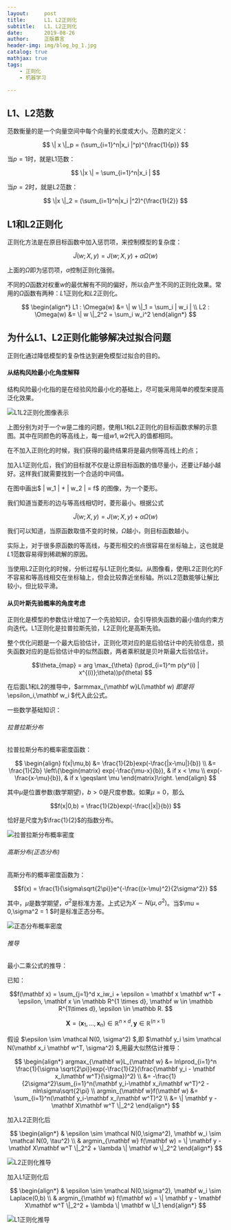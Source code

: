 ```yaml
---
layout:     post
title:      L1、L2正则化
subtitle:   L1、L2正则化
date:       2019-08-26
author:     正版慕言
header-img: img/blog_bg_1.jpg
catalog: true
mathjax: true
tags:
    - 正则化
    - 机器学习

---
```


## L1、L2范数

范数衡量的是一个向量空间中每个向量的长度或大小。范数的定义：

$$ \| x \|_p = (\sum_{i=1}^n|x_i |^p)^{\frac{1}{p}} $$

当$p=1$时，就是L1范数：

$$ \|x \| = \sum_{i=1}^n|x_i | $$

当$p=2$时，就是L2范数：

$$ \|x \|_2 = (\sum_{i=1}^n|x_i |^2)^{\frac{1}{2}} $$



## L1和L2正则化

正则化方法是在原目标函数中加入惩罚项，来控制模型的复杂度：

$$\tilde J(w;X,y) = J(w;X,y) + \alpha\Omega(w) $$

上面的$\Omega$即为惩罚项，$\alpha$控制正则化强弱。

不同的$\Omega$函数对权重$w$的最优解有不同的偏好，所以会产生不同的正则化效果。常用的$\Omega$函数有两种：$L1$正则化和$L2$正则化。

$$
\begin{align*}
L1 : \Omega(w) &= \| w \|_1 = \sum_i | w_i | \\
L2 : \Omega(w) &= \| w \|_2^2 = \sum_i w_i^2
\end{align*}
$$

## 为什么L1、L2正则化能够解决过拟合问题

正则化通过降低模型的复杂性达到避免模型过拟合的目的。

#### 从结构风险最小化角度解释

结构风险最小化指的是在经验风险最小化的基础上，尽可能采用简单的模型来提高泛化效果。

![L1L2正则化图像表示](/img/Journal/L1L2正则化图像表示.jpg)

上图分别为对于一个$w$是二维的问题，使用L1和L2正则化的目标函数求解的示意图。其中在同颜色的等高线上，每一组$w1,w2$代入的值都相同。

在不加入正则化的时候，我们获得的最终结果将是最内侧等高线上的点；

加入L1正则化后，我们的目标就不仅是让原目标函数的值尽量小，还要让F越小越好。这样我们就需要找到一个合适的中间值。

在图中画出$ \| w_1 \| + \| w_2 \| = f$ 的图像，为一个菱形。

我们知道当菱形的边与等高线相切时，菱形最小。根据公式

$$\tilde J(w;X,y) = J(w;X,y) + \alpha\Omega(w) $$

我们可以知道，当原函数取值不变的时候，$\Omega$越小，则目标函数越小。

实际上，对于很多原函数的等高线，与菱形相交的点很容易在坐标轴上，这也就是$L1$范数容易得到稀疏解的原因。

当使用L2正则化的时候，分析过程与L1正则化类似。从图像看，使用L2正则化的F不容易和等高线相交在坐标轴上，但会比较靠近坐标轴。所以L2范数能够让解比较小，但比较平滑。

#### 从贝叶斯先验概率的角度考虑

正则化是模型的参数估计增加了一个先验知识，会引导损失函数的最小值向约束方向迭代。L1正则化是拉普拉斯先验，L2正则化是高斯先验。

整个优化问题是一个最大后验估计，正则化项对应的是后验估计中的先验信息，损失函数对应的是后验估计中的似然函数，两者乘积就是贝叶斯最大后验估计。

$$\theta_{map} = arg \max_{\theta} (\prod_{i=1}^m p(y^(i) | x^{(i)};\theta))p(\theta) $$

在后面L1和L2的推导中，$armmax_{\mathbf w}L(\mathbf w) $即是将$\epsilon_i,\mathbf w_i $代入此公式。

一些数学基础知识：

###### 拉普拉斯分布

拉普拉斯分布的概率密度函数：

$$
\begin{align}
f(x|\mu,b) &= \frac{1}{2b}exp(-\frac{|x-\mu|}{b}) \\
&= \frac{1}{2b} \left\{\begin{matrix}
exp(-\frac{\mu-x}{b}), & if x < \mu \\ 
exp(-\frac{x-\mu}{b}), & if x \geqslant \mu
\end{matrix}\right.
\end{align}
$$

其中$\mu$是位置参数(数学期望)，$b>0$是尺度参数。如果$\mu = 0$，那么

$$f(x|0,b) = \frac{1}{2b}exp(-\frac{|x|}{b}) $$

恰好是尺度为$\frac{1}{2}$的指数分布。

![拉普拉斯分布概率密度](/img/Journal/拉普拉斯分布概率密度.png)

###### 高斯分布(正态分布)

高斯分布的概率密度函数为：

$$f(x) = \frac{1}{\sigma\sqrt{2\pi}}e^{-\frac{(x-\mu)^2}{2\sigma^2}} $$

其中，$\mu$是数学期望，$\sigma^2$是标准方差。上式记为$X \sim N(\mu,\sigma^2)$。当$\mu = 0,\sigma^2 = 1 $时是标准正态分布。

![正态分布概率密度](/img/Journal/正态分布概率密度.png)

###### 推导

最小二乘公式的推导：

已知：

$$f(\mathbf x) = \sum_{j=1}^d x_iw_i + \epsilon  = \mathbf x \mathbf w^T + \epsilon, \mathbf x \in \mathbb R^{1 \times d}, \mathbf w \in \mathbb R^{1\times d}, \epsilon \in \mathbb R.  $$

$$\mathbf X = (\mathbf x_1, ..., \mathbf x_n) \in \mathbb R^{n \times d}, \mathbf y \in \mathbb R^(n \times 1) $$

假设 $\epsilon \sim \mathcal N(0, \sigma^2) $,即 $\mathbf y_i \sim \mathcal N(\mathbf x_i \mathbf w^T, \sigma^2) $,用最大似然估计推导：

$$
\begin{align*}
argmax_{\mathbf w}L_{\mathbf w} &= ln\prod_{i=1}^n \frac{1}{\sigma \sqrt{2\pi}}exp(-\frac{1}{2}(\frac{\mathbf y_i - \mathbf x_i\mathbf w^T}{\sigma})^2) \\
&= -\frac{1}{2\sigma^2}\sum_{i=1}^n(\mathbf y_i-\mathbf x_i\mathbf w^T)^2 - nln\sigma\sqrt{2\pi} \\
argmin_{\mathbf w}f(\mathbf w) &= \sum_{i=1}^n(\mathbf y_i-\mathbf x_i\mathbf w^T)^2 \\
&= \| \mathbf y - \mathbf X\mathbf w^T \|_2^2
\end{align*}
$$

加入L2正则化后

$$
\begin{align*}
& \epsilon \sim \mathcal N(0,\sigma^2), \mathbf w_i \sim \mathcal N(0, \tau^2) \\
& argmin_{\mathbf w} f(\mathbf w) = \| \mathbf y - \mathbf X\mathbf w^T \|_2^2 + \lambda \| \mathbf w \|_2^2
\end{align*}
$$

![L2正则化推导](/img/Journal/L2正则化推导.png)

加入L1正则化后

$$
\begin{align*}
& \epsilon \sim \mathcal N(0,\sigma^2), \mathbf w_i \sim Laplace(0,b) \\
& argmin_{\mathbf w} f(\mathbf w) = \| \mathbf y - \mathbf X\mathbf w^T \|_2^2 + \lambda \| \mathbf w \|_1
\end{align*}
$$

![L1正则化推导](/img/Journal/L1正则化推导.png)
